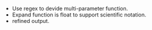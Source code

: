 - Use regex to devide multi-parameter function.
- Expand function is float to support scientific notation.
- refined output.
